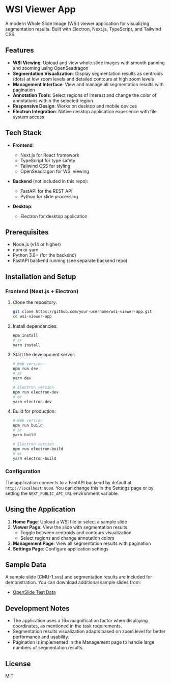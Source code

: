 # WSI Viewer App

A modern Whole Slide Image (WSI) viewer application for visualizing segmentation results. Built with Electron, Next.js, TypeScript, and Tailwind CSS.

## Features

- **WSI Viewing**: Upload and view whole slide images with smooth panning and zooming using OpenSeadragon
- **Segmentation Visualization**: Display segmentation results as centroids (dots) at low zoom levels and detailed contours at high zoom levels
- **Management Interface**: View and manage all segmentation results with pagination
- **Annotation Tools**: Select regions of interest and change the color of annotations within the selected region
- **Responsive Design**: Works on desktop and mobile devices
- **Electron Integration**: Native desktop application experience with file system access

## Tech Stack

- **Frontend**:
  - Next.js for React framework
  - TypeScript for type safety
  - Tailwind CSS for styling
  - OpenSeadragon for WSI viewing
  
- **Backend** (not included in this repo):
  - FastAPI for the REST API
  - Python for slide processing

- **Desktop**:
  - Electron for desktop application

## Prerequisites

- Node.js (v14 or higher)
- npm or yarn
- Python 3.8+ (for the backend)
- FastAPI backend running (see separate backend repo)

## Installation and Setup

### Frontend (Next.js + Electron)

1. Clone the repository:
   ```bash
   git clone https://github.com/your-username/wsi-viewer-app.git
   cd wsi-viewer-app
   ```

2. Install dependencies:
   ```bash
   npm install
   # or
   yarn install
   ```

3. Start the development server:
   ```bash
   # Web version
   npm run dev
   # or
   yarn dev
   
   # Electron version
   npm run electron-dev
   # or
   yarn electron-dev
   ```

4. Build for production:
   ```bash
   # Web version
   npm run build
   # or
   yarn build
   
   # Electron version
   npm run electron-build
   # or
   yarn electron-build
   ```

### Configuration

The application connects to a FastAPI backend by default at `http://localhost:8000`. You can change this in the Settings page or by setting the `NEXT_PUBLIC_API_URL` environment variable.

## Using the Application

1. **Home Page**: Upload a WSI file or select a sample slide
2. **Viewer Page**: View the slide with segmentation results
   - Toggle between centroids and contours visualization
   - Select regions and change annotation colors
3. **Management Page**: View all segmentation results with pagination
4. **Settings Page**: Configure application settings

## Sample Data

A sample slide (CMU-1.svs) and segmentation results are included for demonstration. You can download additional sample slides from:
- [OpenSlide Test Data](https://openslide.cs.cmu.edu/download/openslide-testdata/)

## Development Notes

- The application uses a 16× magnification factor when displaying coordinates, as mentioned in the task requirements.
- Segmentation results visualization adapts based on zoom level for better performance and usability.
- Pagination is implemented in the Management page to handle large numbers of segmentation results.

## License

MIT 